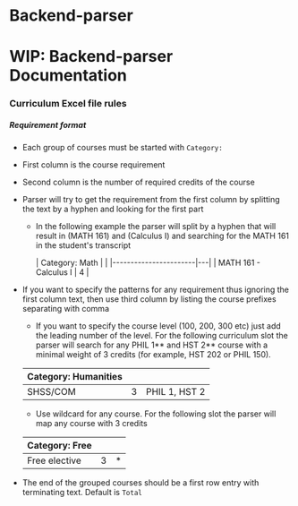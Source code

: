 # Backend-parser

# WIP: Backend-parser Documentation

<h3>Curriculum Excel file rules</h3>
<h5>Requirement format</h5>

* Each group of courses must be started with `Category: `
* First column is the course requirement
* Second column is the number of required credits of the course
* Parser will try to get the requirement from the first column by splitting the text by a hyphen and looking for the first part
    * In the following example the parser will split by a hyphen that will result in (MATH 161) and (Calculus I) and searching for the MATH 161 in the student's transcript

      | Category: Math        |   |
          |-----------------------|---|
      | MATH 161 - Calculus I | 4 |

* If you want to specify the patterns for any requirement thus ignoring the first column text, then use third column by listing the course prefixes separating with comma
    * If you want to specify the course level (100, 200, 300 etc) just add the leading number of the level.
      For the following curriculum slot the parser will search for any PHIL 1** and HST 2** course with a minimal weight of 3 credits (for example, HST 202 or PHIL 150).

  | Category: Humanities |   |                 |
    |----------------------|---|-----------------|
  | SHSS/COM             | 3 | PHIL 1,  HST 2  |
    * Use wildcard for any course. For the following slot the parser will map any course with 3 credits

  | Category: Free       |   |                 |
     |----------------------|---|-----------------|
  | Free elective        | 3 | *               |

* The end of the grouped courses should be a first row entry with terminating text. Default is  `Total`

